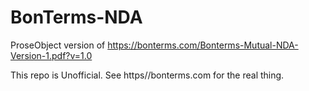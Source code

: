# BonTerms-NDA
ProseObject version of https://bonterms.com/Bonterms-Mutual-NDA-Version-1.pdf?v=1.0

This repo is Unofficial.  See https//bonterms.com for the real thing.  